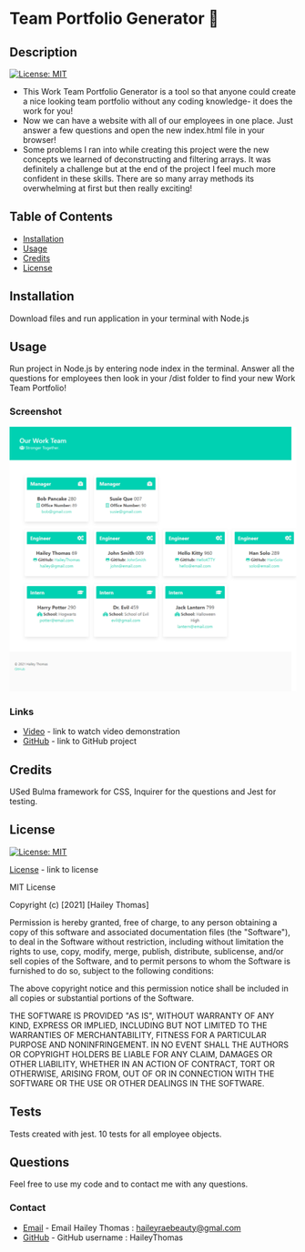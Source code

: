 # Team Portfolio Generator 💼

## Description
[![License: MIT](https://img.shields.io/badge/License-MIT-yellow.svg)](https://opensource.org/licenses/MIT)

- This Work Team Portfolio Generator is a tool so that anyone could create a nice looking team portfolio without any coding knowledge- it does the work for you!
- Now we can have a website with all of our employees in one place. Just answer a few questions and open the new index.html file in your browser!
- Some problems I ran into while creating this project were the new concepts we learned of deconstructing and filtering arrays. It was definitely a challenge but at the end of the project I feel much more confident in these skills. There are so many array methods its overwhelming at first but then really exciting!

## Table of Contents

* [Installation](#installation)
* [Usage](#usage)
* [Credits](#credits)
* [License](#license)

## Installation

Download files and run application in your terminal with Node.js

## Usage

Run project in Node.js by entering node index in the terminal. Answer all the questions for employees then look in your /dist folder to find your new Work Team Portfolio!

### Screenshot

![Screenshot](./assets/screenshot.png)

### Links

* [Video](https://drive.google.com/file/d/1cimk3QAWggjj07-0NqhRS9ENSxcSn6Di/view?usp=sharing) - link to watch video demonstration
* [GitHub](https://github.com/HaileyThomas/team-portfolio-generator) - link to GitHub project

## Credits

USed Bulma framework for CSS, Inquirer for the questions and Jest for testing.

## License
[![License: MIT](https://img.shields.io/badge/License-MIT-yellow.svg)](https://opensource.org/licenses/MIT)

[License](https://opensource.org/licenses/MIT) - link to license

MIT License

Copyright (c) [2021] [Hailey Thomas]

Permission is hereby granted, free of charge, to any person obtaining a copy
of this software and associated documentation files (the "Software"), to deal
in the Software without restriction, including without limitation the rights
to use, copy, modify, merge, publish, distribute, sublicense, and/or sell
copies of the Software, and to permit persons to whom the Software is
furnished to do so, subject to the following conditions:

The above copyright notice and this permission notice shall be included in all
copies or substantial portions of the Software.

THE SOFTWARE IS PROVIDED "AS IS", WITHOUT WARRANTY OF ANY KIND, EXPRESS OR
IMPLIED, INCLUDING BUT NOT LIMITED TO THE WARRANTIES OF MERCHANTABILITY,
FITNESS FOR A PARTICULAR PURPOSE AND NONINFRINGEMENT. IN NO EVENT SHALL THE
AUTHORS OR COPYRIGHT HOLDERS BE LIABLE FOR ANY CLAIM, DAMAGES OR OTHER
LIABILITY, WHETHER IN AN ACTION OF CONTRACT, TORT OR OTHERWISE, ARISING FROM,
OUT OF OR IN CONNECTION WITH THE SOFTWARE OR THE USE OR OTHER DEALINGS IN THE
SOFTWARE.

## Tests

Tests created with jest. 10 tests for all employee objects.

## Questions

Feel free to use my code and to contact me with any questions.

### Contact

* [Email](mailto:haileyraebeauty@gmal.com) - Email Hailey Thomas : haileyraebeauty@gmal.com
* [GitHub](https://github.com/HaileyThomas) - GitHub username : HaileyThomas